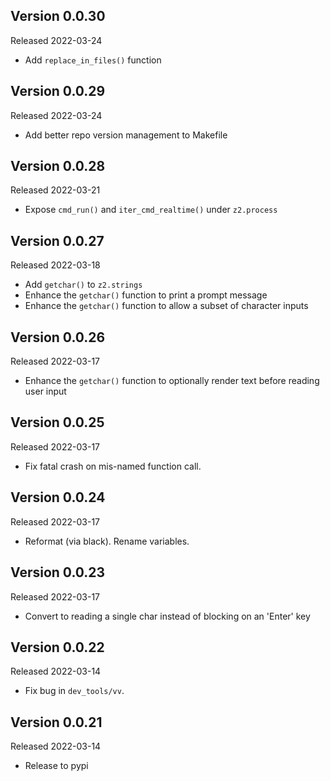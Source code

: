 
Version 0.0.30
--------------

Released 2022-03-24

- Add `replace_in_files()` function

Version 0.0.29
--------------

Released 2022-03-24

- Add better repo version management to Makefile

Version 0.0.28
--------------

Released 2022-03-21

- Expose `cmd_run()` and `iter_cmd_realtime()` under `z2.process`

Version 0.0.27
--------------

Released 2022-03-18

- Add `getchar()` to `z2.strings`
- Enhance the `getchar()` function to print a prompt message
- Enhance the `getchar()` function to allow a subset of character inputs

Version 0.0.26
--------------

Released 2022-03-17

- Enhance the `getchar()` function to optionally render text before reading user input

Version 0.0.25
--------------

Released 2022-03-17

- Fix fatal crash on mis-named function call.

Version 0.0.24
--------------

Released 2022-03-17

- Reformat (via black).  Rename variables.

Version 0.0.23
--------------

Released 2022-03-17

- Convert to reading a single char instead of blocking on an 'Enter' key

Version 0.0.22
--------------

Released 2022-03-14

- Fix bug in `dev_tools/vv`.

Version 0.0.21
--------------

Released 2022-03-14

- Release to pypi

